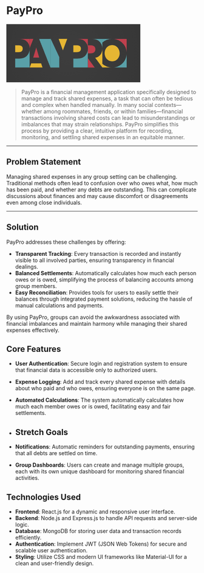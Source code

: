 # PayPro
![PayPro](https://github.com/Ploynpk/paypro/blob/1e561e91a105d31c3c1d6689198c18aae4f397f6/src/client/img/logo3.png?raw=true)

> PayPro is a financial management application specifically designed to manage and track shared expenses, a task that can often be tedious and complex when handled manually. In many social contexts—whether among roommates, friends, or within families—financial transactions involving shared costs can lead to misunderstandings or imbalances that may strain relationships. PayPro simplifies this process by providing a clear, intuitive platform for recording, monitoring, and settling shared expenses in an equitable manner.

---

## Problem Statement

Managing shared expenses in any group setting can be challenging. Traditional methods often lead to confusion over who owes what, how much has been paid, and whether any debts are outstanding. This can complicate discussions about finances and may cause discomfort or disagreements even among close individuals.

---
## Solution

PayPro addresses these challenges by offering:

- **Transparent Tracking**: Every transaction is recorded and instantly visible to all involved parties, ensuring transparency in financial dealings.
- **Balanced Settlements**: Automatically calculates how much each person owes or is owed, simplifying the process of balancing accounts among group members.
- **Easy Reconciliation**: Provides tools for users to easily settle their balances through integrated payment solutions, reducing the hassle of manual calculations and payments.

By using PayPro, groups can avoid the awkwardness associated with financial imbalances and maintain harmony while managing their shared expenses effectively.

## Core Features

- **User Authentication**: Secure login and registration system to ensure that financial data is accessible only to authorized users.
- **Expense Logging**: Add and track every shared expense with details about who paid and who owes, ensuring everyone is on the same page.
- **Automated Calculations**: The system automatically calculates how much each member owes or is owed, facilitating easy and fair settlements.

- ## Stretch Goals
- **Notifications**: Automatic reminders for outstanding payments, ensuring that all debts are settled on time.
- **Group Dashboards**: Users can create and manage multiple groups, each with its own unique dashboard for monitoring shared financial activities.


## Technologies Used

- **Frontend**: React.js for a dynamic and responsive user interface.
- **Backend**: Node.js and Express.js to handle API requests and server-side logic.
- **Database**: MongoDB for storing user data and transaction records efficiently.
- **Authentication**: Implement JWT (JSON Web Tokens) for secure and scalable user authentication.
- **Styling**: Utilize CSS and modern UI frameworks like Material-UI for a clean and user-friendly design.
